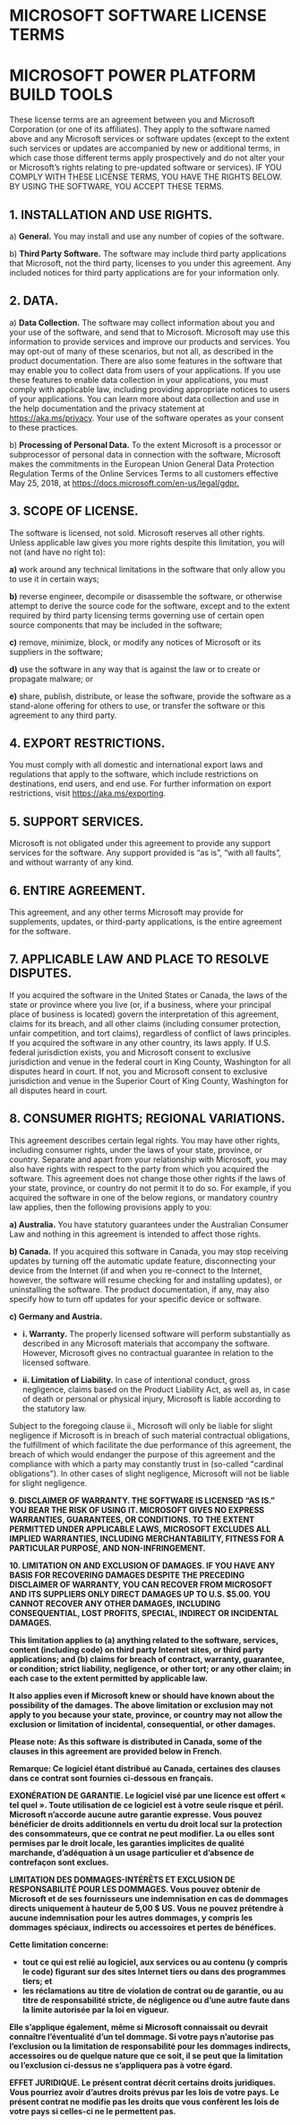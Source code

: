 # **MICROSOFT SOFTWARE LICENSE TERMS**

# **MICROSOFT POWER PLATFORM BUILD TOOLS**

These license terms are an agreement between you and Microsoft Corporation
(or one of its affiliates). They apply to the software named above and
any Microsoft services or software updates (except to the extent such services
or updates are accompanied by new or additional terms, in which case those
different terms apply prospectively and do not alter your or Microsoft’s rights
relating to pre-updated software or services).
IF YOU COMPLY WITH THESE LICENSE TERMS, YOU HAVE THE RIGHTS BELOW.
BY USING THE SOFTWARE, YOU ACCEPT THESE TERMS.

## 1. INSTALLATION AND USE RIGHTS.

a) **General.**
You may install and use any number of copies of the software.

b) **Third Party Software.**
The software may include third party applications that Microsoft, not the third party,
licenses to you under this agreement. Any included notices for third party applications
are for your information only.

## 2. DATA.

a) **Data Collection.**
The software may collect information about you and your use of the software, and send that
to Microsoft. Microsoft may use this information to provide services and improve our
products and services. You may opt-out of many of these scenarios, but not all,
as described in the product documentation.  There are also some features in the software
that may enable you to collect data from users of your applications. If you use these features
to enable data collection in your applications, you must comply with applicable law, including
providing appropriate notices to users of your applications. You can learn more about
data collection and use in the help documentation and the privacy statement at https://aka.ms/privacy.
Your use of the software operates as your consent to these practices.

b) **Processing of Personal Data.**
To the extent Microsoft is a processor or subprocessor of personal data in connection
with the software, Microsoft makes the commitments in the European Union
General Data Protection Regulation Terms of the Online Services Terms to all customers
effective May 25, 2018, at <https://docs.microsoft.com/en-us/legal/gdpr.>

## 3. SCOPE OF LICENSE.

The software is licensed, not sold. Microsoft reserves all other rights.
Unless applicable law gives you more rights despite this limitation, you will not
(and have no right to):

**a)** work around any technical limitations in the software that only allow you to use it in certain ways;

**b)** reverse engineer, decompile or disassemble the software, or otherwise attempt
to derive the source code for the software, except and to the extent required by
third party licensing terms governing use of certain open source components that
may be included in the software;

**c)** remove, minimize, block, or modify any notices of Microsoft or its suppliers in the software;

**d)** use the software in any way that is against the law or to create or propagate malware; or

**e)** share, publish, distribute, or lease the software, provide the software
as a stand-alone offering for others to use, or transfer the software or this agreement to any third party.

## 4. EXPORT RESTRICTIONS.

You must comply with all domestic and international export laws and regulations that
apply to the software, which include restrictions on destinations, end users, and end use.
For further information on export restrictions, visit https://aka.ms/exporting.

## 5. SUPPORT SERVICES.

Microsoft is not obligated under this agreement to provide any support services for the software.
Any support provided is “as is”, “with all faults”, and without warranty of any kind.

## 6. ENTIRE AGREEMENT.

This agreement, and any other terms Microsoft may provide for supplements, updates,
or third-party applications, is the entire agreement for the software.

## 7. APPLICABLE LAW AND PLACE TO RESOLVE DISPUTES.

If you acquired the software in the United States or Canada, the laws of the state or province
where you live (or, if a business, where your principal place of business is located) govern
the interpretation of this agreement, claims for its breach, and all other claims
(including consumer protection, unfair competition, and tort claims), regardless of
conflict of laws principles. If you acquired the software in any other country, its laws apply.
If U.S. federal jurisdiction exists, you and Microsoft consent to exclusive jurisdiction
 and venue in the federal court in King County, Washington for all disputes heard in court.
 If not, you and Microsoft consent to exclusive jurisdiction and venue in the
 Superior Court of King County, Washington for all disputes heard in court.

## 8. CONSUMER RIGHTS; REGIONAL VARIATIONS.

This agreement describes certain legal rights. You may have other rights, including
 consumer rights, under the laws of your state, province, or country. Separate and
 apart from your relationship with Microsoft, you may also have rights with respect
 to the party from which you acquired the software. This agreement does not change
 those other rights if the laws of your state, province, or country do not permit it to do so.
 For example, if you acquired the software in one of the below regions, or mandatory
 country law applies, then the following provisions apply to you:

**a) Australia.** You have statutory guarantees under the Australian Consumer Law
 and nothing in this agreement is intended to affect those rights.

**b) Canada.** If you acquired this software in Canada, you may stop receiving updates
 by turning off the automatic update feature, disconnecting your device from the Internet
 (if and when you re-connect to the Internet, however, the software will resume checking
for and installing updates), or uninstalling the software. The product documentation,
 if any, may also specify how to turn off updates for your specific device or software.

**c) Germany and Austria.**

- **i. Warranty.** The properly licensed software will perform substantially as described
 in any Microsoft materials that accompany the software. However, Microsoft gives
 no contractual guarantee in relation to the licensed software.

- **ii. Limitation of Liability.** In case of intentional conduct, gross negligence,
 claims based on the Product Liability Act, as well as, in case of death or
 personal or physical injury, Microsoft is liable according to the statutory law.

Subject to the foregoing clause ii., Microsoft will only be liable for slight negligence
 if Microsoft is in breach of such material contractual obligations, the fulfillment of
 which facilitate the due performance of this agreement, the breach of which would endanger
 the purpose of this agreement and the compliance with which a party may constantly trust in
 (so-called "cardinal obligations"). In other cases of slight negligence,
 Microsoft will not be liable for slight negligence.

**9. DISCLAIMER OF WARRANTY. THE SOFTWARE IS LICENSED “AS IS.” YOU BEAR THE RISK OF USING IT.
 MICROSOFT GIVES NO EXPRESS WARRANTIES, GUARANTEES, OR CONDITIONS.
 TO THE EXTENT PERMITTED UNDER APPLICABLE LAWS, MICROSOFT EXCLUDES ALL IMPLIED WARRANTIES,
 INCLUDING MERCHANTABILITY, FITNESS FOR A PARTICULAR PURPOSE, AND NON-INFRINGEMENT.**

**10. LIMITATION ON AND EXCLUSION OF DAMAGES. IF YOU HAVE ANY BASIS FOR RECOVERING DAMAGES
 DESPITE THE PRECEDING DISCLAIMER OF WARRANTY, YOU CAN RECOVER FROM MICROSOFT
 AND ITS SUPPLIERS ONLY DIRECT DAMAGES UP TO U.S. $5.00.
 YOU CANNOT RECOVER ANY OTHER DAMAGES, INCLUDING CONSEQUENTIAL,
 LOST PROFITS, SPECIAL, INDIRECT OR INCIDENTAL DAMAGES.**

**This limitation applies to
 (a) anything related to the software, services,
 content (including code) on third party Internet sites, or third party applications; and
 (b) claims for breach of contract, warranty, guarantee, or condition; strict liability,
 negligence, or other tort; or any other claim; in each case to the extent permitted by applicable law.**

**It also applies even if Microsoft knew or should have known about the possibility of the damages.
 The above limitation or exclusion may not apply to you because your state, province, or country
 may not allow the exclusion or limitation of incidental, consequential, or other damages.**

**Please note: As this software is distributed in Canada, some of the clauses in this agreement
 are provided below in French.**

**Remarque: Ce logiciel étant distribué au Canada, certaines des clauses dans ce contrat
 sont fournies ci-dessous en français.**

**EXONÉRATION DE GARANTIE. Le logiciel visé par une licence est offert « tel quel ».
 Toute utilisation de ce logiciel est à votre seule risque et péril.
 Microsoft n’accorde aucune autre garantie expresse. Vous pouvez bénéficier
 de droits additionnels en vertu du droit local sur la protection des consommateurs,
 que ce contrat ne peut modifier. La ou elles sont permises par le droit locale,
 les garanties implicites de qualité marchande, d’adéquation à un usage particulier
 et d’absence de contrefaçon sont exclues.**

**LIMITATION DES DOMMAGES-INTÉRÊTS ET EXCLUSION DE RESPONSABILITÉ POUR LES DOMMAGES.
 Vous pouvez obtenir de Microsoft et de ses fournisseurs une indemnisation en cas
 de dommages directs uniquement à hauteur de 5,00 $ US. Vous ne pouvez prétendre
 à aucune indemnisation pour les autres dommages, y compris les dommages spéciaux,
 indirects ou accessoires et pertes de bénéfices.**

**Cette limitation concerne:**

- **tout ce qui est relié au logiciel, aux services ou au contenu (y compris le code)
 figurant sur des sites Internet tiers ou dans des programmes tiers; et**
- **les réclamations au titre de violation de contrat ou de garantie,
 ou au titre de responsabilité stricte, de négligence ou d’une autre faute dans
 la limite autorisée par la loi en vigueur.**

**Elle s’applique également, même si Microsoft connaissait ou devrait connaître
 l’éventualité d’un tel dommage. Si votre pays n’autorise pas l’exclusion ou
 la limitation de responsabilité pour les dommages indirects, accessoires ou
 de quelque nature que ce soit, il se peut que la limitation ou l’exclusion
 ci-dessus ne s’appliquera pas à votre égard.**

**EFFET JURIDIQUE. Le présent contrat décrit certains droits juridiques.
 Vous pourriez avoir d’autres droits prévus par les lois de votre pays.
 Le présent contrat ne modifie pas les droits que vous confèrent les lois
 de votre pays si celles-ci ne le permettent pas.**

